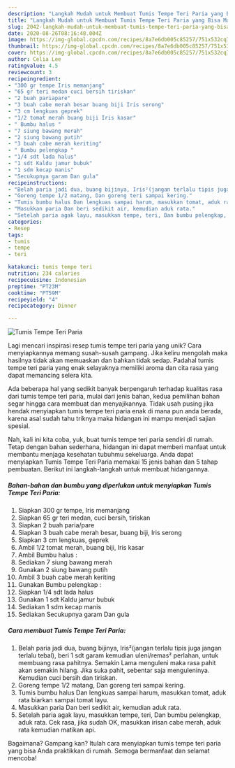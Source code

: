```yaml
---
description: "Langkah Mudah untuk Membuat Tumis Tempe Teri Paria yang Bisa Manjain Lidah"
title: "Langkah Mudah untuk Membuat Tumis Tempe Teri Paria yang Bisa Manjain Lidah"
slug: 2042-langkah-mudah-untuk-membuat-tumis-tempe-teri-paria-yang-bisa-manjain-lidah
date: 2020-08-26T08:16:48.004Z
image: https://img-global.cpcdn.com/recipes/8a7e6db005c85257/751x532cq70/tumis-tempe-teri-paria-foto-resep-utama.jpg
thumbnail: https://img-global.cpcdn.com/recipes/8a7e6db005c85257/751x532cq70/tumis-tempe-teri-paria-foto-resep-utama.jpg
cover: https://img-global.cpcdn.com/recipes/8a7e6db005c85257/751x532cq70/tumis-tempe-teri-paria-foto-resep-utama.jpg
author: Celia Lee
ratingvalue: 4.5
reviewcount: 3
recipeingredient:
- "300 gr tempe Iris memanjang"
- "65 gr teri medan cuci bersih tiriskan"
- "2 buah pariapare"
- "3 buah cabe merah besar buang biji Iris serong"
- "3 cm lengkuas geprek"
- "1/2 tomat merah buang biji Iris kasar"
- " Bumbu halus "
- "7 siung bawang merah"
- "2 siung bawang putih"
- "3 buah cabe merah keriting"
- " Bumbu pelengkap "
- "1/4 sdt lada halus"
- "1 sdt Kaldu jamur bubuk"
- "1 sdm kecap manis"
- "Secukupnya garam Dan gula"
recipeinstructions:
- "Belah paria jadi dua, buang bijinya, Iris²(jangan terlalu tipis juga jangan terlalu tebal), beri 1 sdt garam kemudian uleni/remas² perlahan, untuk membuang rasa pahitnya. Semakin Lama menguleni maka rasa pahit akan semakin hilang. Jika suka pahit, sebentar saja menguleninya. Kemudian cuci bersih dan tiriskan."
- "Goreng tempe 1/2 matang, Dan goreng teri sampai kering."
- "Tumis bumbu halus Dan lengkuas sampai harum, masukkan tomat, aduk rata biarkan sampai tomat layu."
- "Masukkan paria Dan beri sedikit air, kemudian aduk rata."
- "Setelah paria agak layu, masukkan tempe, teri, Dan bumbu pelengkap, aduk rata. Cek rasa, jika sudah OK, masukkan irisan cabe merah, aduk rata kemudian matikan api."
categories:
- Resep
tags:
- tumis
- tempe
- teri

katakunci: tumis tempe teri 
nutrition: 234 calories
recipecuisine: Indonesian
preptime: "PT23M"
cooktime: "PT59M"
recipeyield: "4"
recipecategory: Dinner

---
```



![Tumis Tempe Teri Paria](https://img-global.cpcdn.com/recipes/8a7e6db005c85257/751x532cq70/tumis-tempe-teri-paria-foto-resep-utama.jpg)

Lagi mencari inspirasi resep tumis tempe teri paria yang unik? Cara menyiapkannya memang susah-susah gampang. Jika keliru mengolah maka hasilnya tidak akan memuaskan dan bahkan tidak sedap. Padahal tumis tempe teri paria yang enak selayaknya memiliki aroma dan cita rasa yang dapat memancing selera kita.



Ada beberapa hal yang sedikit banyak berpengaruh terhadap kualitas rasa dari tumis tempe teri paria, mulai dari jenis bahan, kedua pemilihan bahan segar hingga cara membuat dan menyajikannya. Tidak usah pusing jika hendak menyiapkan tumis tempe teri paria enak di mana pun anda berada, karena asal sudah tahu triknya maka hidangan ini mampu menjadi sajian spesial.


Nah, kali ini kita coba, yuk, buat tumis tempe teri paria sendiri di rumah. Tetap dengan bahan sederhana, hidangan ini dapat memberi manfaat untuk membantu menjaga kesehatan tubuhmu sekeluarga. Anda dapat menyiapkan Tumis Tempe Teri Paria memakai 15 jenis bahan dan 5 tahap pembuatan. Berikut ini langkah-langkah untuk membuat hidangannya.

<!--inarticleads1-->

##### Bahan-bahan dan bumbu yang diperlukan untuk menyiapkan Tumis Tempe Teri Paria:

1. Siapkan 300 gr tempe, Iris memanjang
1. Siapkan 65 gr teri medan, cuci bersih, tiriskan
1. Siapkan 2 buah paria/pare
1. Siapkan 3 buah cabe merah besar, buang biji, Iris serong
1. Siapkan 3 cm lengkuas, geprek
1. Ambil 1/2 tomat merah, buang biji, Iris kasar
1. Ambil  Bumbu halus :
1. Sediakan 7 siung bawang merah
1. Gunakan 2 siung bawang putih
1. Ambil 3 buah cabe merah keriting
1. Gunakan  Bumbu pelengkap :
1. Siapkan 1/4 sdt lada halus
1. Gunakan 1 sdt Kaldu jamur bubuk
1. Sediakan 1 sdm kecap manis
1. Sediakan Secukupnya garam Dan gula




<!--inarticleads2-->

##### Cara membuat Tumis Tempe Teri Paria:

1. Belah paria jadi dua, buang bijinya, Iris²(jangan terlalu tipis juga jangan terlalu tebal), beri 1 sdt garam kemudian uleni/remas² perlahan, untuk membuang rasa pahitnya. Semakin Lama menguleni maka rasa pahit akan semakin hilang. Jika suka pahit, sebentar saja menguleninya. Kemudian cuci bersih dan tiriskan.
1. Goreng tempe 1/2 matang, Dan goreng teri sampai kering.
1. Tumis bumbu halus Dan lengkuas sampai harum, masukkan tomat, aduk rata biarkan sampai tomat layu.
1. Masukkan paria Dan beri sedikit air, kemudian aduk rata.
1. Setelah paria agak layu, masukkan tempe, teri, Dan bumbu pelengkap, aduk rata. Cek rasa, jika sudah OK, masukkan irisan cabe merah, aduk rata kemudian matikan api.




Bagaimana? Gampang kan? Itulah cara menyiapkan tumis tempe teri paria yang bisa Anda praktikkan di rumah. Semoga bermanfaat dan selamat mencoba!
